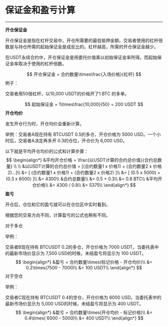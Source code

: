 # 保证金和盈亏计算

------

**开仓保证金**

开仓保证金是指在杠杆交易中，开仓所需要的最低抵押金额。交易者使用的杠杆倍数是与持仓所需的起始保证金是成反比的。杠杆越高，所需的开仓保证金越少。

在USDT永续合约中，开仓保证金是用委托价值乘以初始保证金率所得。而起始保证金率取决于使用的杠杆倍数。

$$
开仓保证金 = 合约数量\times\frac{入场价格}{杠杆}
$$
例子：

交易者用50倍杠杆，以10,000 USDT的价格开了1 BTC 的多单。

$$
起始保证金 = 1\times\frac{10,000}{50} = 200 USDT
$$
**开仓均价**

发生开仓行为时，开仓均价会重新计算。 

举例：交易者A现在持有 BTCUSDT 0.5的多仓，开仓价格为 5000 USD。一个小时后，交易者A决定再多开 0.3的仓位，开仓价为 6,000 USD。

以下就是平均开仓均价的公式和计算步骤：
$$
\begin{align*}
&平均开仓价格 = \frac{以USDT计算的合约总价值}{合约总数量}
\\
\\
&以USDT计算的合约总价值 = [(合约数量1 x 价格1) + (合约数量2 x 价格2)...]\\
&= [ (合约数量1 x 价格1) + (合约数量2 x 价格2) ]\\
&= [ (0.5 x 5000) + (0.3 x 6000) ]\\
&= 4300\\
&合约总数量\\
&= 0.5 + 0.3\\
&= 0.8 BTC\\
&平均开仓价格\\
&= 4300 / 0.8\\
&= 5375\\
\end{align*}
$$
**盈亏**

开仓后，仓位和它的盈亏就可以在仓位区中实时看到。

根据您的交易方向不同，计算盈亏的公式也稍有不同。

对于多仓

举例：

交易者B现在持有 BTCUSDT 0.2的多仓，开仓价格为 7000 USDT。当委托表中的最新市场价显示为 7,500 USD的时候，未结盈亏将显示为 100 USDT。
$$
\begin{align*}
&盈亏 = 合约数量\times(标记价格 - 开仓均价)\\
&= 0.2\times(7500 - 7000)\\
&= 100 USDT\\
\end{align*}
$$
对于空仓

举例：

交易者C现在持有 BTCUSDT 0.4的空仓，开仓价格为 6000 USD。当委托表中的最新市场价显示为 5,000 USD的时候，未结盈亏将显示为 400 USDT。 
$$
\begin{align*}
&盈亏 = 合约数量\times(开仓均价 - 标记价格)\\
&= 0.4\times( 6000 - 5000)\\
&= 400 USDT\\
\end{align*}
$$
